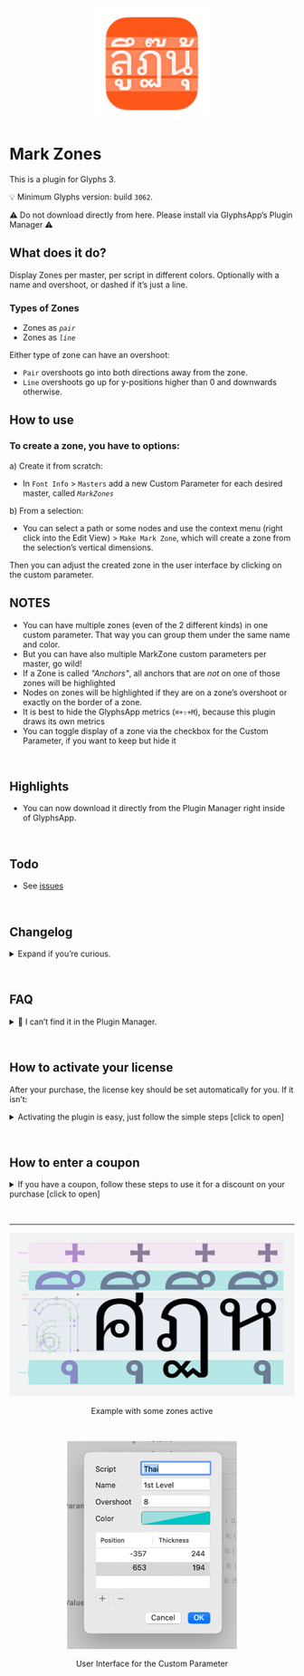   <p align="center">
  <img width="200" height="200" src="https://github.com/Mark2Mark/mark-zones-plugin/blob/main/.images/Mark-Zones-Icon.png?raw=true">
  </p>

  # Mark Zones

  This is a plugin for Glyphs 3.

  💡 Minimum Glyphs version: build <code>3062</code>.

  ⚠️ Do not download directly from here. Please install via GlyphsApp’s Plugin Manager ⚠️

  ## What does it do?

  Display Zones per master, per script in different colors.
  Optionally with a name and overshoot, or dashed if it’s just a line.

  ### Types of Zones
  
  - Zones as *`pair`*
  - Zones as *`line`*
  
  Either type of zone can have an overshoot:  
  
  - `Pair` overshoots go into both directions away from the zone.
  - `Line` overshoots go up for y-positions higher than 0 and downwards otherwise.

  ## How to use

  ### To create a zone, you have to options:
  a) Create it from scratch:
  - In `Font Info` > `Masters` add a new Custom Parameter for each desired master, called *`MarkZones`*
  
  b) From a selection:
  - You can select a path or some nodes and use the context menu (right click into the Edit View) > `Make Mark Zone`, which will create a zone from the selection’s vertical dimensions.
  
  Then you can adjust the created zone in the user interface by clicking on the custom parameter.

  ## NOTES
  - You can have multiple zones (even of the 2 different kinds) in one custom parameter. That way you can group them under the same name and color.
  - But you can have also multiple MarkZone custom parameters per master, go wild!
  - If a Zone is called _"Anchors"_, all anchors that are _not_ on one of those zones will be highlighted
  - Nodes on zones will be highlighted if they are on a zone’s overshoot or exactly on the border of a zone.
  - It is best to hide the GlyphsApp metrics (`⌘+⇧+M`), because this plugin draws its own metrics
  - You can toggle display of a zone via the checkbox for the Custom Parameter, if you want to keep but hide it

  &nbsp;
  ## Highlights

  - You can now download it directly from the Plugin Manager right inside of GlyphsApp.

  &nbsp;
  ## Todo

  - See [issues](https://github.com/Mark2Mark/mark-zones-plugin/issues)


  &nbsp;
  ## Changelog

  <details><summary>Expand if you’re curious.</summary>

  ### v1.0.0

  - New in GlyphsApp's Plugin Manager
  - Custom Parameter now as a UI, so you don’t have to write it manually

  </details>

  &nbsp;
  ## FAQ
  <details><summary>🙋 I can’t find it in the Plugin Manager.</summary>
  ➡️ You need to check if your GlyphsApp build is higher than <code>3062</code>.  
  If Glyphs doesn’t offer you a high enough version, enable activate GlyphsApp <code>Preferences</code> > <code>"Updates"</code> > <code>“Show cutting edge versions”</code>. Note: you can have several GlyphsApp versions
  </details>

  &nbsp;
  ## How to activate your license<a id="how-to-activate-your-license"></a>  
  After your purchase, the license key should be set automatically for you. If it isn’t:  
  <details><summary>Activating the plugin is easy, just follow the simple steps [click to open]</summary>
  <ol>
    <li>👉 Make sure you have GlyphsApp 3 build <code>3062</code> or higher.</li>
    <li>👉 If you haven't already, download the plugin directly in the GlyphsApp Plugin Manager and restart GlyphsApp once.</li>
    <li>👉 When you activate the plugin, you'll be prompted with a window*, click the <code>"Enter License"</code> button.</li>
    <li>👉 On the screen that opens enter your Email address, and the license code from your Email.</li>
    <li>👉 When you've completed the above, just click the <code>"Activate License"</code> button. Within a few seconds your product should be activated for full use!</li>
  </ol>

  *) If the window doesn’t show, you can right-click into the Edit Tab (that’s the window where you do your drawings) and in the context menu click <code>"Purchase Mark Zones"</code>. Alternatively you can right click into the plugin’s Preview box and click <code>"Open Registration Window"</code>.
  </details>

  &nbsp;
  ## How to enter a coupon
  <details><summary>If you have a coupon, follow these steps to use it for a discount on your purchase [click to open]</summary>
  <ol>
    <li>👉 Make sure you have GlyphsApp 3 build <code>3062</code> or higher.</li>
    <li>👉 If you haven't already, download the plugin directly in the GlyphsApp Plugin Manager and restart GlyphsApp once.</li>
    <li>👉 When you activate the plugin, you'll be prompted with a window*, click the <code>"Buy Now"</code> button.</li>
    <li>👉 On the screen that opens enter your Email address, and click <code>»Continue«</code>.</li>
    <li>👉 Follow the form until it asks you to pay. But now click <code>»Add Coupon«</code> and then continue to pay.</li>
    <li>👉 On success you should get an Email with a licence code.</li>
    <li>👉 Use that to activate your license <a href="#how-to-activate-your-license"> (steps here).</a> </li>
  </ol>

  ⚠️ Note: The Coupon is **not** the License Code. Please don’t enter the Coupon Code into the field for your License Code!

  *) If the window doesn’t show, you can right-click into the Edit Tab (that’s the window where you do your drawings) and in the context menu click <code>"Purchase Mark Zones"</code>. Alternatively you can right click into the plugin’s Preview box and click <code>"Open Registration Window"</code>.

  If you can’t see the <code>»Add Coupon«</code>, that’s likely to a reported GlyphsApp bug, switching to Dark Mode and opening the window again might solve it.
</details>

&nbsp;

---

<p align="center">
  <img src="https://github.com/Mark2Mark/mark-zones-plugin/blob/main/.images/Mark%20Zones.png?raw=true">
  <p align="center">Example with some zones active</p>
</p>

<br>

<p align="center">
  <img width="300" src="https://github.com/Mark2Mark/mark-zones-plugin/blob/main/.images/Mark%20Zones%20UI.png?raw=true">
  <p align="center">User Interface for the Custom Parameter</p>
</p>